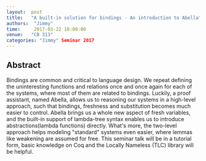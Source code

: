 ```yaml
--- 
layout:  post 
title:   "A built-in solution for bindings - An introduction to Abella"
authors:  "Jimmy"
time:     2017-03-22 10:00:00
venue:   "CB 313"
categories: "Jimmy" Seminar 2017
--- 
```

## Abstract

Bindings are common and critical to language design. We repeat defining the
uninteresting functions and relations once and once again for each of the
systems, where most of them are related to bindings. Luckily, a proof
assistant,
named Abella, allows us to reasoning our systems in a high-level approach,
such
that bindings, freshness and substitution becomes much easier to control.
Abella
brings us a whole new aspect of fresh variables, and the built-in support of
lambda-tree syntax enables us to introduce abstractions(lambda functions)
directly. What's more, the two-level approach helps modeling "standard"
systems
even easier, where lemmas like weakening are assumed for free. This seminar
talk
will be in a tutorial form, basic knowledge on Coq and the Locally Nameless
(TLC) library will be helpful.


